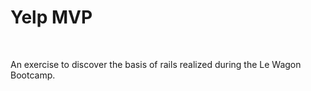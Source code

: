 <h1> Yelp MVP </h1>
<br>
<p>An exercise to discover the basis of rails realized during the Le Wagon Bootcamp.</p>
